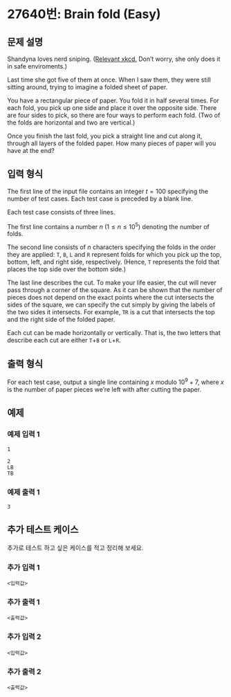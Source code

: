 # 27640번: Brain fold (Easy)

## 문제 설명


<p>Shandyna loves nerd sniping. (<a href="https://xkcd.com/356/">Relevant xkcd.</a> Don’t worry, she only does it in safe enviroments.)</p>

<p>Last time she got five of them at once. When I saw them, they were still sitting around, trying to imagine a folded sheet of paper.</p>

<p>You have a rectangular piece of paper. You fold it in half several times. For each fold, you pick up one side and place it over the opposite side. There are four sides to pick, so there are four ways to perform each fold. (Two of the folds are horizontal and two are vertical.)</p>

<p>Once you finish the last fold, you pick a straight line and cut along it, through all layers of the folded paper. How many pieces of paper will you have at the end?</p>



## 입력 형식


<p>The first line of the input file contains an integer <em>t</em> = 100 specifying the number of test cases. Each test case is preceded by a blank line.</p>

<p>Each test case consists of three lines.</p>

<p>The first line contains a number <em>n</em> (1 ≤ <em>n</em> ≤ 10<sup>5</sup>) denoting the number of folds.</p>

<p>The second line consists of <em>n</em> characters specifying the folds in the order they are applied: <code>T</code>, <code>B</code>, <code>L</code> and <code>R</code> represent folds for which you pick up the top, bottom, left, and right side, respectively. (Hence, <code>T</code> represents the fold that places the top side over the bottom side.)</p>

<p>The last line describes the cut. To make your life easier, the cut will never pass through a corner of the square. As it can be shown that the number of pieces does not depend on the exact points where the cut intersects the sides of the square, we can specify the cut simply by giving the labels of the two sides it intersects. For example, <code>TR</code> is a cut that intersects the top and the right side of the folded paper.</p>

<p>Each cut can be made horizontally or vertically. That is, the two letters that describe each cut are either <code>T</code>+<code>B</code> or <code>L</code>+<code>R</code>.</p>



## 출력 형식


<p>For each test case, output a single line containing <em>x</em> modulo 10<sup>9</sup> + 7, where <em>x</em> is the number of paper pieces we’re left with after cutting the paper.</p>



## 예제

### 예제 입력 1

```
1

2
LB
TB

```

### 예제 출력 1

```
3

```
          




## 추가 테스트 케이스

추가로 테스트 하고 싶은 케이스를 적고 정리해 보세요.

### 추가 입력 1

```
<입력값>
```

### 추가 출력 1

```
<출력값>
```

### 추가 입력 2

```
<입력값>
```

### 추가 출력 2

```
<출력값>
```
  